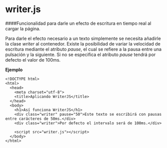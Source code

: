 # writer.js
####Funcionalidad para darle un efecto de escritura en tiempo real al cargar la página.

Para darle el efecto necesario a un texto simplemente se necesita añadirle la clase *writer* al contenedor. Existe la posibilidad de variar la velocidad de escritura mediante el atributo *pause*, el cual se refiere a la pausa entre una pulsación y la siguiente. Si no se especifica el atributo *pause* tendrá por defecto el valor de 100ms.

**Ejemplo**
```
<!DOCTYPE html>
<html>
  <head>
    <meta charset="utf-8">
    <title>Aplicando WriterJS</title>
  </head>
  <body>
    <h1>Así funciona WriterJS</h1>
    <div class="writer" pause="50">Este texto se escribirá con pausas entre carácteres de 50ms.</div>
    <div class="writer">Por defecto el intervalo será de 100ms.</div>

    <script src="writer.js"></script>
  </body>
</html>
```
